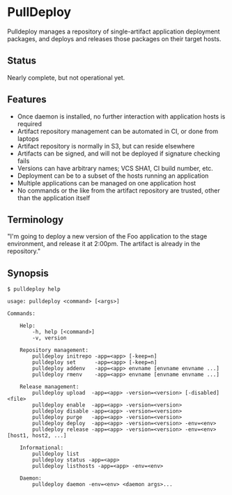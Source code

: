 # PullDeploy

Pulldeploy manages a repository of single-artifact application deployment packages, and
deploys and releases those packages on their target hosts.
 
## Status

Nearly complete, but not operational yet.

## Features

* Once daemon is installed, no further interaction with application hosts is required
* Artifact repository management can be automated in CI, or done from laptops
* Artifact repository is normally in S3, but can reside elsewhere
* Artifacts can be signed, and will not be deployed if signature checking fails
* Versions can have arbitrary names; VCS SHA1, CI build number, etc.
* Deployment can be to a subset of the hosts running an application
* Multiple applications can be managed on one application host
* No commands or the like from the artifact repository are trusted, other than the application itself

## Terminology

"I'm going to deploy a new version of the Foo application to the stage environment,
and release it at 2:00pm. The artifact is already in the repository."

## Synopsis

```
$ pulldeploy help

usage: pulldeploy <command> [<args>]

Commands:

    Help:
        -h, help [<command>]
        -v, version

    Repository management:
        pulldeploy initrepo -app=<app> [-keep=n]
        pulldeploy set      -app=<app> [-keep=n]
        pulldeploy addenv   -app=<app> envname [envname envname ...]
        pulldeploy rmenv    -app=<app> envname [envname envname ...]

    Release management:
        pulldeploy upload  -app=<app> -version=<version> [-disabled] <file>
        pulldeploy enable  -app=<app> -version=<version>
        pulldeploy disable -app=<app> -version=<version>
        pulldeploy purge   -app=<app> -version=<version>
        pulldeploy deploy  -app=<app> -version=<version> -env=<env>
        pulldeploy release -app=<app> -version=<version> -env=<env> [host1, host2, ...]

    Informational:
        pulldeploy list
        pulldeploy status -app=<app>
        pulldeploy listhosts -app=<app> -env=<env>

    Daemon:
        pulldeploy daemon -env=<env> <daemon args>...

```
